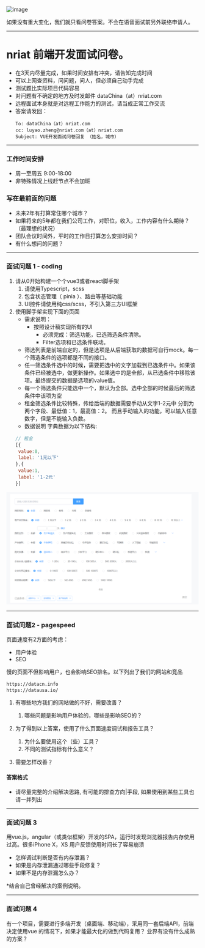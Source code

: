 

![image](https://user-images.githubusercontent.com/16353524/170642451-221c799e-281b-4009-98c2-1f19b11fae20.png)


如果没有重大变化，我们就只看问卷答案。不会在语音面试前另外联络申请人。

--- 

# nriat 前端开发面试问卷。

- 在3天内尽量完成，如果时间安排有冲突，请告知完成时间
- 可以上网查资料，问问题，问人，但必须自己动手完成
- 测试题比实际项目代码容易
- 对问题有不确定的地方及时发邮件 dataChina（at）nriat.com
- 远程面试本身就是对远程工作能力的测试，请当成正常工作交流
- 答案请发回： 
  ```
  To: dataChina（at）nriat.com
  cc: luyao.zheng@nriat.com（at）nriat.com
  Subject: VUE开发面试问卷回复 （姓名，城市）
  ```

---


### 工作时间安排
- 周一至周五 9:00-18:00
- 非特殊情况上线赶节点不会加班


### 写在最前面的问题

- 未来2年有打算常住哪个城市？
- 如果将来的5年都在我们公司工作，对职位，收入，工作内容有什么期待？（最理想的状况）
- 团队会议时间外，平时的工作日打算怎么安排时间？
- 有什么想问的问题？

---

### 面试问题 1 - coding

1. 请从0开始构建一个个vue3或者react脚手架
   1. 请使用Typescript，scss
   2. 包含状态管理（ pinia ）、路由等基础功能
   3. UI控件请使用纯css/scss，不引入第三方UI框架
2. 使用脚手架实现下面的页面
   - 需求说明：
     - 按照设计稿实现所有的UI
       - 必须完成：筛选功能，已选筛选条件清除。
       - Filter选项和已选条件联动。
    - 筛选列表是前端自定的，但是选项是从后端获取的数据可自行mock。每一个筛选条件的选项都是不同的接口。
    - 任一筛选条件选中的时候，需要把选中的文字加载到已选条件中。如果该条件已经被选中，做更新操作。如果选中的是全部，从已选条件中移除该项。最终提交的数据是选项的value值。
    - 每一个筛选条件只能选中一个，默认为全部。选中全部的时候最后的筛选条件中该项为空
    - 租金筛选条件比较特殊，传给后端的数据需要手动从文字1-2元中 分割为两个字段、最低值：1，最高值：2。
    而且手动输入的功能，可以输入任意数字，但是不能输入负数。
   - 数据说明
    字典数据为以下结构:
    ```javascript
    // 租金
    [{
     value:0,
     label: '1元以下'
    },{
     value:1,
     label: '1-2元'
    }]
    ```
![image](resources/1.png)

---

### 面试问题2  - pagespeed

页面速度有2方面的考虑：

- 用户体验
- SEO

慢的页面不但影响用户，也会影响SEO排名。以下列出了我们的网站和竞品

```
https://datacn.info
https://datausa.io/

```

1. 有哪些地方我们的网站做的不好，需要改善？
   1. 哪些问题是影响用户体验的，哪些是影响SEO的？    

2. 为了得到以上答案，使用了什么页面速度调试和报告工具？
   1. 为什么要使用这个（些）工具？    
   2. 不同的测试指标有什么意义？      

3. 需要怎样改善？


#### 答案格式

- 请尽量完整的介绍解决思路, 有可能的排查方向|手段, 如果使用到某些工具也请一并列出

---

### 面试问题 3

用vue.js，angular（或类似框架）开发的SPA，运行时发现浏览器报告内存使用过高。很多iPhone X，XS 用户反馈使用时间长了容易崩溃

- 怎样调试判断是否有内存泄漏？
- 如果是内存泄漏通过哪些手段修复？
- 如果不是内存泄漏怎么办？

*结合自己曾经解决的案例说明。

---

### 面试问题 4

有一个项目，需要进行多端开发（桌面端、移动端），采用同一套后端API，前端决定使用vue 的情况下，如果才能最大化的做到代码复用？ 业界有没有什么成熟的方案？ 


